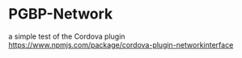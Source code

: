 # PGBP-Network
a simple test of the Cordova plugin https://www.npmjs.com/package/cordova-plugin-networkinterface
